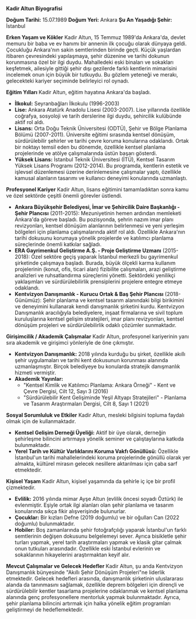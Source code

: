 **Kadir Altun Biyografisi**

**Doğum Tarihi:** 15.07.1989
**Doğum Yeri:** Ankara
**Şu An Yaşadığı Şehir:** İstanbul

**Erken Yaşam ve Kökler**
Kadir Altun, 15 Temmuz 1989'da Ankara'da, devlet memuru bir baba ve ev hanımı bir annenin ilk çocuğu olarak dünyaya geldi. Çocukluğu Ankara'nın sakin semtlerinden birinde geçti. Küçük yaşlardan itibaren çevresindeki yapılaşmaya, şehir düzenine ve tarihi dokunun korunmasına özel bir ilgi duydu. Mahalledeki eski binaları ve sokakları keşfetmek, ailesiyle gittiği şehir dışı gezilerde farklı kentlerin mimarisini incelemek onun için büyük bir tutkuydu. Bu gözlem yeteneği ve merakı, gelecekteki kariyer seçiminde belirleyici rol oynadı.

**Eğitim Yılları**
Kadir Altun, eğitim hayatına Ankara'da başladı.
*   **İlkokul:** Seyranbağları İlkokulu (1996-2003)
*   **Lise:** Ankara Atatürk Anadolu Lisesi (2003-2007). Lise yıllarında özellikle coğrafya, sosyoloji ve tarih derslerine ilgi duydu, şehircilik kulübünde aktif rol aldı.
*   **Lisans:** Orta Doğu Teknik Üniversitesi (ODTÜ), Şehir ve Bölge Planlama Bölümü (2007-2011). Üniversite eğitimi sırasında kentsel dönüşüm, sürdürülebilir şehirler ve tarihi çevre koruma konularına odaklandı. Ortak bir noktayı temsil eden bu dönemde, özellikle kentsel planlama projelerinde ve atölye çalışmalarında üstün başarı gösterdi.
*   **Yüksek Lisans:** İstanbul Teknik Üniversitesi (İTÜ), Kentsel Tasarım Yüksek Lisans Programı (2012-2014). Bu programda, kentlerin estetik ve işlevsel düzenlemesi üzerine derinlemesine çalışmalar yaptı, özellikle kamusal alanların tasarımı ve kullanıcı deneyimi konularında uzmanlaştı.

**Profesyonel Kariyer**
Kadir Altun, lisans eğitimini tamamladıktan sonra kamu ve özel sektörde çeşitli önemli görevler üstlendi.
*   **Ankara Büyükşehir Belediyesi, İmar ve Şehircilik Daire Başkanlığı - Şehir Plancısı** (2011-2015): Mezuniyetinin hemen ardından memleketi Ankara'da göreve başladı. Bu pozisyonda, şehrin nazım imar planı revizyonları, kentsel dönüşüm alanlarının belirlenmesi ve yeni yerleşim bölgeleri için planlama çalışmalarında aktif rol aldı. Özellikle Ankara'nın tarihi dokusunu korumaya yönelik projelerde ve katılımcı planlama süreçlerinde önemli katkılar sağladı.
*   **ERA Gayrimenkul Geliştirme A.Ş. - Proje Geliştirme Uzmanı** (2015-2018): Özel sektöre geçiş yaparak İstanbul merkezli bu gayrimenkul şirketinde çalışmaya başladı. Burada, büyük ölçekli karma kullanım projelerinin (konut, ofis, ticari alan) fizibilite çalışmaları, arazi geliştirme analizleri ve ruhsatlandırma süreçlerini yönetti. Sektördeki yenilikçi yaklaşımları ve sürdürülebilirlik prensiplerini projelere entegre etmeye odaklandı.
*   **Kentvizyon Danışmanlık - Kurucu Ortak & Baş Şehir Plancısı** (2018-Günümüz): Şehir planlama ve kentsel tasarım alanındaki bilgi birikimini ve deneyimini kullanarak kendi danışmanlık şirketini kurdu. Kentvizyon Danışmanlık aracılığıyla belediyelere, inşaat firmalarına ve sivil toplum kuruluşlarına kentsel gelişim stratejileri, imar planı revizyonları, kentsel dönüşüm projeleri ve sürdürülebilirlik odaklı çözümler sunmaktadır.

**Girişimcilik / Akademik Çalışmalar**
Kadir Altun, profesyonel kariyerinin yanı sıra akademik ve girişimci yönleriyle de öne çıkmıştır.
*   **Kentvizyon Danışmanlık:** 2018 yılında kurduğu bu şirket, özellikle akıllı şehir uygulamaları ve tarihi kent dokusunun korunması alanında uzmanlaşmıştır. Birçok belediyeye bu konularda stratejik danışmanlık hizmeti vermiştir.
*   **Akademik Yayınlar:**
    *   "Kentsel Kimlik ve Katılımcı Planlama: Ankara Örneği" - Kent ve Çevre Dergisi, Cilt 12, Sayı 3 (2016)
    *   "Sürdürülebilir Kent Gelişiminde Yeşil Altyapı Stratejileri" - Planlama ve Tasarım Araştırmaları Dergisi, Cilt 8, Sayı 1 (2021)

**Sosyal Sorumluluk ve Etkiler**
Kadir Altun, mesleki bilgisini topluma faydalı olmak için de kullanmaktadır.
*   **Kentsel Gelişim Derneği Üyeliği:** Aktif bir üye olarak, derneğin şehirleşme bilincini artırmaya yönelik seminer ve çalıştaylarına katkıda bulunmaktadır.
*   **Yerel Tarih ve Kültür Varlıklarını Koruma Vakfı Gönüllüsü:** Özellikle İstanbul'un tarihi mahallelerindeki koruma projelerinde gönüllü olarak yer almakta, kültürel mirasın gelecek nesillere aktarılması için çaba sarf etmektedir.

**Kişisel Yaşam**
Kadir Altun, kişisel yaşamında da şehirle iç içe bir profil çizmektedir.
*   **Evlilik:** 2016 yılında mimar Ayşe Altun (evlilik öncesi soyadı Öztürk) ile evlenmiştir. Eşiyle ortak ilgi alanları olan şehir planlama ve tasarım konularında sıkça fikir alışverişinde bulunurlar.
*   **Çocuklar:** Bir kızları Defne (2019 doğumlu) ve bir oğulları Can (2022 doğumlu) bulunmaktadır.
*   **Hobiler:** Boş zamanlarında şehir fotoğrafçılığı yaparak İstanbul'un farklı semtlerinin değişen dokusunu belgelemeyi sever. Ayrıca bisikletle şehir turları yapmak, yerel tarih araştırmaları yapmak ve klasik gitar çalmak onun tutkuları arasındadır. Özellikle eski İstanbul evlerinin ve sokaklarının hikayelerini araştırmaktan keyif alır.

**Mevcut Çalışmalar ve Gelecek Hedefler**
Kadir Altun, şu anda Kentvizyon Danışmanlık bünyesinde "Akıllı Şehir Dönüşüm Projeleri"ne liderlik etmektedir. Gelecek hedefleri arasında, danışmanlık şirketinin uluslararası alanda da tanınmasını sağlamak, özellikle deprem bölgeleri için dirençli ve sürdürülebilir kentler tasarlama projelerine odaklanmak ve kentsel planlama alanında genç profesyonellere mentorluk yapmak bulunmaktadır. Ayrıca, şehir planlama bilincini artırmak için halka yönelik eğitim programları geliştirmeyi de hedeflemektedir.